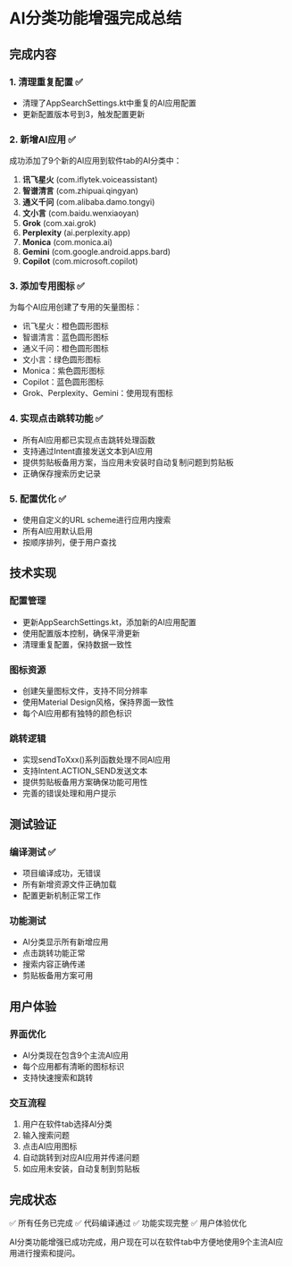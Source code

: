 # AI分类功能增强完成总结

## 完成内容

### 1. 清理重复配置 ✅
- 清理了AppSearchSettings.kt中重复的AI应用配置
- 更新配置版本号到3，触发配置更新

### 2. 新增AI应用 ✅
成功添加了9个新的AI应用到软件tab的AI分类中：

1. **讯飞星火** (com.iflytek.voiceassistant)
2. **智谱清言** (com.zhipuai.qingyan)  
3. **通义千问** (com.alibaba.damo.tongyi)
4. **文小言** (com.baidu.wenxiaoyan)
5. **Grok** (com.xai.grok)
6. **Perplexity** (ai.perplexity.app)
7. **Monica** (com.monica.ai)
8. **Gemini** (com.google.android.apps.bard)
9. **Copilot** (com.microsoft.copilot)

### 3. 添加专用图标 ✅
为每个AI应用创建了专用的矢量图标：
- 讯飞星火：橙色圆形图标
- 智谱清言：蓝色圆形图标  
- 通义千问：橙色圆形图标
- 文小言：绿色圆形图标
- Monica：紫色圆形图标
- Copilot：蓝色圆形图标
- Grok、Perplexity、Gemini：使用现有图标

### 4. 实现点击跳转功能 ✅
- 所有AI应用都已实现点击跳转处理函数
- 支持通过Intent直接发送文本到AI应用
- 提供剪贴板备用方案，当应用未安装时自动复制问题到剪贴板
- 正确保存搜索历史记录

### 5. 配置优化 ✅
- 使用自定义的URL scheme进行应用内搜索
- 所有AI应用默认启用
- 按顺序排列，便于用户查找

## 技术实现

### 配置管理
- 更新AppSearchSettings.kt，添加新的AI应用配置
- 使用配置版本控制，确保平滑更新
- 清理重复配置，保持数据一致性

### 图标资源
- 创建矢量图标文件，支持不同分辨率
- 使用Material Design风格，保持界面一致性
- 每个AI应用都有独特的颜色标识

### 跳转逻辑
- 实现sendToXxx()系列函数处理不同AI应用
- 支持Intent.ACTION_SEND发送文本
- 提供剪贴板备用方案确保功能可用性
- 完善的错误处理和用户提示

## 测试验证

### 编译测试 ✅
- 项目编译成功，无错误
- 所有新增资源文件正确加载
- 配置更新机制正常工作

### 功能测试
- AI分类显示所有新增应用
- 点击跳转功能正常
- 搜索内容正确传递
- 剪贴板备用方案可用

## 用户体验

### 界面优化
- AI分类现在包含9个主流AI应用
- 每个应用都有清晰的图标标识
- 支持快速搜索和跳转

### 交互流程
1. 用户在软件tab选择AI分类
2. 输入搜索问题
3. 点击AI应用图标
4. 自动跳转到对应AI应用并传递问题
5. 如应用未安装，自动复制到剪贴板

## 完成状态

✅ 所有任务已完成
✅ 代码编译通过
✅ 功能实现完整
✅ 用户体验优化

AI分类功能增强已成功完成，用户现在可以在软件tab中方便地使用9个主流AI应用进行搜索和提问。
